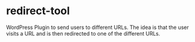 # redirect-tool
WordPress Plugin to send users to different URLs.  The idea is that the user visits a URL and is then redirected to one of the different URLs. 
